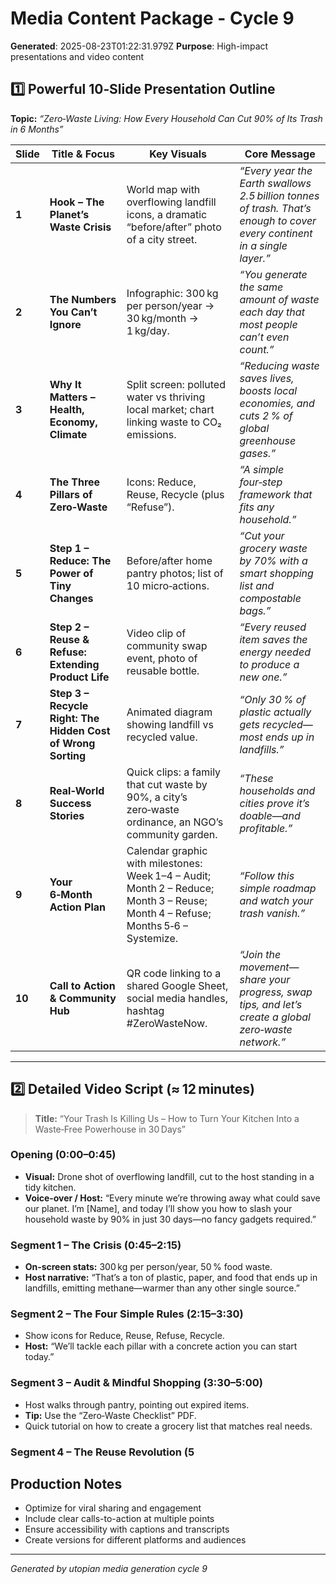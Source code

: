 # Media Content Package - Cycle 9

**Generated**: 2025-08-23T01:22:31.979Z
**Purpose**: High-impact presentations and video content

## 1️⃣ Powerful 10‑Slide Presentation Outline  
**Topic:** *“Zero‑Waste Living: How Every Household Can Cut 90% of Its Trash in 6 Months”*  

| Slide | Title & Focus | Key Visuals | Core Message |
|-------|---------------|-------------|--------------|
| **1** | **Hook – The Planet’s Waste Crisis** | World map with overflowing landfill icons, a dramatic “before/after” photo of a city street. | *“Every year the Earth swallows 2.5 billion tonnes of trash. That’s enough to cover every continent in a single layer.”* |
| **2** | **The Numbers You Can’t Ignore** | Infographic: 300 kg per person/year → 30 kg/month → 1 kg/day. | *“You generate the same amount of waste each day that most people can’t even count.”* |
| **3** | **Why It Matters – Health, Economy, Climate** | Split screen: polluted water vs thriving local market; chart linking waste to CO₂ emissions. | *“Reducing waste saves lives, boosts local economies, and cuts 2 % of global greenhouse gases.”* |
| **4** | **The Three Pillars of Zero‑Waste** | Icons: Reduce, Reuse, Recycle (plus “Refuse”). | *“A simple four‑step framework that fits any household.”* |
| **5** | **Step 1 – Reduce: The Power of Tiny Changes** | Before/after home pantry photos; list of 10 micro‑actions. | *“Cut your grocery waste by 70% with a smart shopping list and compostable bags.”* |
| **6** | **Step 2 – Reuse & Refuse: Extending Product Life** | Video clip of community swap event, photo of reusable bottle. | *“Every reused item saves the energy needed to produce a new one.”* |
| **7** | **Step 3 – Recycle Right: The Hidden Cost of Wrong Sorting** | Animated diagram showing landfill vs recycled value. | *“Only 30 % of plastic actually gets recycled—most ends up in landfills.”* |
| **8** | **Real‑World Success Stories** | Quick clips: a family that cut waste by 90%, a city’s zero‑waste ordinance, an NGO’s community garden. | *“These households and cities prove it’s doable—and profitable.”* |
| **9** | **Your 6‑Month Action Plan** | Calendar graphic with milestones: Week 1–4 – Audit; Month 2 – Reduce; Month 3 – Reuse; Month 4 – Refuse; Months 5‑6 – Systemize. | *“Follow this simple roadmap and watch your trash vanish.”* |
| **10** | **Call to Action & Community Hub** | QR code linking to a shared Google Sheet, social media handles, hashtag #ZeroWasteNow. | *“Join the movement—share your progress, swap tips, and let’s create a global zero‑waste network.”* |

---

## 2️⃣ Detailed Video Script (≈ 12 minutes)

> **Title:** “Your Trash Is Killing Us – How to Turn Your Kitchen Into a Waste‑Free Powerhouse in 30 Days”

### Opening (0:00–0:45)
- **Visual:** Drone shot of overflowing landfill, cut to the host standing in a tidy kitchen.  
- **Voice‑over / Host:** “Every minute we’re throwing away what could save our planet. I’m [Name], and today I’ll show you how to slash your household waste by 90% in just 30 days—no fancy gadgets required.”

### Segment 1 – The Crisis (0:45–2:15)
- **On‑screen stats:** 300 kg per person/year, 50 % food waste.  
- **Host narrative:** “That’s a ton of plastic, paper, and food that ends up in landfills, emitting methane—warmer than any other single source.”

### Segment 2 – The Four Simple Rules (2:15–3:30)
- Show icons for Reduce, Reuse, Refuse, Recycle.  
- **Host:** “We’ll tackle each pillar with a concrete action you can start today.”

### Segment 3 – Audit & Mindful Shopping (3:30–5:00)
- Host walks through pantry, pointing out expired items.  
- **Tip:** Use the “Zero‑Waste Checklist” PDF.  
- Quick tutorial on how to create a grocery list that matches real needs.

### Segment 4 – The Reuse Revolution (5

## Production Notes
- Optimize for viral sharing and engagement
- Include clear calls-to-action at multiple points
- Ensure accessibility with captions and transcripts
- Create versions for different platforms and audiences

---
*Generated by utopian media generation cycle 9*
